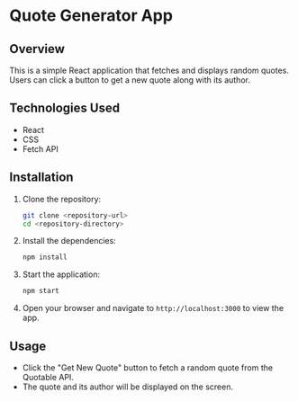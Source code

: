 # Quote Generator App

## Overview
This is a simple React application that fetches and displays random quotes. Users can click a button to get a new quote along with its author.

## Technologies Used
- React
- CSS
- Fetch API

## Installation

1. Clone the repository:
   ```bash
   git clone <repository-url>
   cd <repository-directory>
   ```

2. Install the dependencies:
   ```bash
   npm install
   ```

3. Start the application:
   ```bash
   npm start
   ```

4. Open your browser and navigate to `http://localhost:3000` to view the app.

## Usage 
- Click the "Get New Quote" button to fetch a random quote from the Quotable API.
- The quote and its author will be displayed on the screen.

